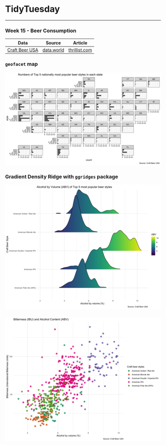 
# TidyTuesday

-----

### Week 15 - Beer Consumption

| Data                                                                              | Source                            | Article                                                                                            |
| --------------------------------------------------------------------------------- | --------------------------------- | -------------------------------------------------------------------------------------------------- |
| [Craft Beer USA](https://github.com/rfordatascience/tidytuesday/tree/master/data) | [data.world](https://data.world/) | [thrillist.com](https://www.thrillist.com/news/nation/most-craft-breweries-by-state-united-states) |

### `geofacet` map

![](https://raw.githubusercontent.com/ChuliangXiao/tidytuesday/master/Week15/top5_state.png)

### Gradient Density Ridge with `ggridges` package

![](https://raw.githubusercontent.com/ChuliangXiao/tidytuesday/master/Week15/top5_ridge.png)

### 

![](https://raw.githubusercontent.com/ChuliangXiao/tidytuesday/master/Week15/top5_scatter.png)
